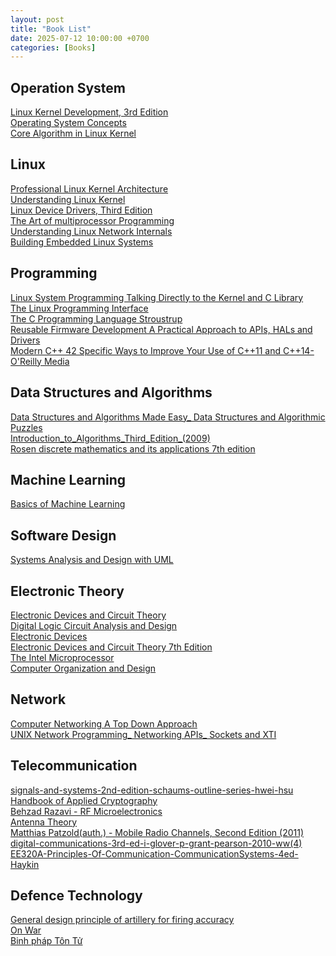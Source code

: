 ```yaml
---
layout: post
title: "Book List"
date: 2025-07-12 10:00:00 +0700
categories: [Books]
---
```


## Operation System

<a href="https://drive.google.com/file/d/1EQadbLvxGimNR8qSuQHsZdTeyWq1Db3p/view?usp=sharing" target="_blank">Linux Kernel Development, 3rd Edition</a><br>
<a href="https://drive.google.com/file/d/1VfSGhJifgBrIQbO382uc3f6p2sN5a_EP/view?usp=sharing" target="_blank">Operating System Concepts</a><br>
<a href="https://cstheory.stackexchange.com/questions/19759/core-algorithms-deployed?fbclid=IwAR3WihkHkbHbeH8jF3KQxqJiDZ-D6H9naVAJUuXKu6PPnr5s-2SAj-Loi8A" target="_blank">Core Algorithm in Linux Kernel</a>

## Linux

<a href="/assets/books/linux/Professional%20Linux%20Kernel%20Architecture.pdf" target="_blank">Professional Linux Kernel Architecture</a><br>
<a href="/assets/books/linux/Understanding%20Linux%20Kernel.pdf" target="_blank">Understanding Linux Kernel</a><br>
<a href="https://lwn.net/Kernel/LDD3/" target="_blank">Linux Device Drivers, Third Edition</a><br>
<a href="/assets/books/linux/The%20Art%20of%20multiprocessor%20Programming.pdf" target="_blank">The Art of multiprocessor Programming</a><br>
<a href="/assets/books/linux/Understanding%20Linux%20Network%20Internals.pdf" target="_blank">Understanding Linux Network Internals</a><br>
<a href="/assets/books/linux/Building_Embedded_Linux_Systems.pdf" target="_blank">Building Embedded Linux Systems</a><br>

## Programming

<a href="/assets/books/programming/Linux%20System%20Programming%20Talking%20Directly%20to%20the%20Kernel%20and%20C%20Library.pdf" target="_blank">Linux System Programming Talking Directly to the Kernel and C Library</a><br>
<a href="/assets/books/programming/The%20Linux%20Programming%20Interface.pdf" target="_blank">The Linux Programming Interface</a><br>
<a href="/assets/books/programming/The_C__Programming_Language__Stroustrup_.pdf" target="_blank">The C Programming Language Stroustrup</a><br>
<a href="/assets/books/programming/Reusable%20Firmware%20Development_%20A%20Practical%20Approach%20to%20APIs,%20HALs%20and%20Drivers%20(%20PDFDrive%20).pdf" target="_blank">Reusable Firmware Development A Practical Approach to APIs, HALs and Drivers</a><br>
<a href="/assets/books/programming/Scott%20Meyers-Effective%20Modern%20C++_%2042%20Specific%20Ways%20to%20Improve%20Your%20Use%20of%20C++11%20and%20C++14-O'Reilly%20Media%20(2014).pdf" target="_blank">Modern C++ 42 Specific Ways to Improve Your Use of C++11 and C++14-O'Reilly Media</a><br>

## Data Structures and Algorithms

<a href="/assets/books/dsa/Data%20Structures%20and%20Algorithms%20Made%20Easy_%20Data%20Structures%20and%20Algorithmic%20Puzzles.pdf" target="_blank">Data Structures and Algorithms Made Easy_ Data Structures and Algorithmic Puzzles</a><br>
<a href="/assets/books/dsa/Introduction_to_Algorithms_Third_Edition_(2009).pdf" target="_blank">Introduction_to_Algorithms_Third_Edition_(2009)</a><br>
<a href="/assets/books/dsa/rosen_discrete_mathematics_and_its_applications_7th_edition.pdf" target="_blank">Rosen discrete mathematics and its applications 7th edition</a><br>

## Machine Learning

<a href="/assets/books/machine_learning/book_ML_color.pdf" target="_blank">Basics of Machine Learning</a><br>

## Software Design

<a href="https://drive.google.com/file/d/1u_NUlVSFvHzjRQZQpjhSeQeiD1r-NTsQ/view?usp=sharing" target="_blank">Systems Analysis and Design with UML</a><br>

## Electronic Theory

<a href="https://drive.google.com/file/d/1h8TMIIFLCLdCNPa4c41h-N_JQqyajLW9/view?usp=sharing" target="_blank">Electronic Devices and Circuit Theory</a><br>
<a href="https://drive.google.com/file/d/1SccvigM-CYFxaSeWaxjw27uDp5Fcgm15/view?usp=sharing" target="_blank">Digital Logic Circuit Analysis and Design</a><br>
<a href="https://drive.google.com/file/d/1bsBu4Jh8RCRf871mFFefEtxKiHrf3clH/view?usp=sharing" target="_blank">Electronic Devices</a><br>
<a href="https://drive.google.com/file/d/1qzsm27u1hlD_Ngicn6Ly2dFdZCINCoBL/view?usp=sharing" target="_blank">Electronic Devices and Circuit Theory 7th Edition</a><br>
<a href="https://drive.google.com/file/d/1WZFAh7jkonkSG3PmC_EQSTJN8jE5_CFF/view?usp=sharing" target="_blank">The Intel Microprocessor</a><br>
<a href="https://drive.google.com/file/d/1vYrKdle3HTgJEzGRQV38aDZ3wu38vEiG/view?usp=sharing" target="_blank">Computer Organization and Design</a><br>

## Network

<a href="/assets/books/networking/Computer%20Networking%20%20A%20Top%20Down%20Approach.pdf" target="_blank">Computer Networking A Top Down Approach</a><br>
<a href="/assets/books/networking/UNIX%20Network%20Programming_%20Networking%20APIs_%20Sockets%20and%20XTI%20.pdf" target="_blank">UNIX Network Programming_ Networking APIs_ Sockets and XTI</a><br>

## Telecommunication

<a href="https://drive.google.com/file/d/1i4HO9WQOVYKRuq0rLvq4xu563DPLInda/view?usp=sharing" target="_blank">signals-and-systems-2nd-edition-schaums-outline-series-hwei-hsu</a><br>
<a href="https://drive.google.com/file/d/1-T1buBl_TNy6wP-GbM0GywASQnu-7AA_/view?usp=sharing" target="_blank">Handbook of Applied Cryptography</a><br>
<a href="https://drive.google.com/file/d/1in1MkzrMdSOHtzYjiamahVQC439uFZZF/view?usp=sharing" target="_blank">Behzad Razavi - RF Microelectronics</a><br>
<a href="https://drive.google.com/file/d/1vQ7iMtuEPMuAYQBwhpwB4KEjl_7J2Bxp/view?usp=sharing" target="_blank">Antenna Theory</a><br>
<a href="https://drive.google.com/file/d/1wnprWNRB3wiQPfpKnk2WlJ4E5O_LwZsY/view?usp=sharing" target="_blank">Matthias Patzold(auth.) - Mobile Radio Channels, Second Edition (2011)</a><br>
<a href="https://drive.google.com/file/d/1hUqogYfYVGsyZRxF2xcZB6go_GExLC2e/view?usp=sharing" target="_blank">digital-communications-3rd-ed-i-glover-p-grant-pearson-2010-ww(4)</a><br>
<a href="https://drive.google.com/file/d/1RIiZsxyvSGvDg3qhp3FNLxpdpZgsNrj3/view?usp=sharing" target="_blank">EE320A-Principles-Of-Communication-CommunicationSystems-4ed-Haykin</a><br>

## Defence Technology

<a href="/assets/DefenceTechnology/General%20design%20principle%20of%20artillery%20for%20firing%20accuracy.pdf" target="_blank">General design principle of artillery for firing accuracy</a><br>
<a href="/assets/DefenceTechnology/Ban_v_chin_tranh-VomKriege-Vietnamese.pdf" target="_blank">On War</a><br>
<a href="/assets/DefenceTechnology/nhasachmienphi-binh-phap-ton-tu.pdf" target="_blank">Binh pháp Tôn Tử</a><br>
